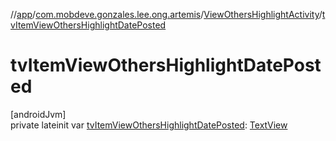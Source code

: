 //[app](../../../index.md)/[com.mobdeve.gonzales.lee.ong.artemis](../index.md)/[ViewOthersHighlightActivity](index.md)/[tvItemViewOthersHighlightDatePosted](tv-item-view-others-highlight-date-posted.md)

# tvItemViewOthersHighlightDatePosted

[androidJvm]\
private lateinit var [tvItemViewOthersHighlightDatePosted](tv-item-view-others-highlight-date-posted.md): [TextView](https://developer.android.com/reference/kotlin/android/widget/TextView.html)
